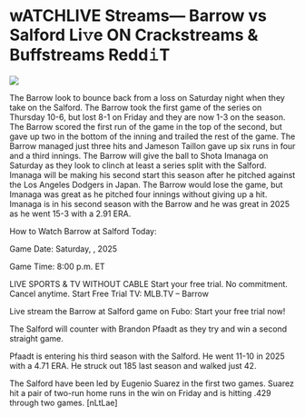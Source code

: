 # wATCHLIVE Streams— Barrow vs Salford Li𝚟e ON Crackstreams & Buffstreams Redd𝚒T  
  
  
[![](https://i.imgur.com/qSNzIqt.png)](https://movie.rssnews.media/QzJKirL.php)  
  
The Barrow look to bounce back from a loss on Saturday night when they take on the Salford. The Barrow took the first game of the series on Thursday 10-6, but lost 8-1 on Friday and they are now 1-3 on the season. The Barrow scored the first run of the game in the top of the second, but gave up two in the bottom of the inning and trailed the rest of the game. The Barrow managed just three hits and Jameson Taillon gave up six runs in four and a third innings. The Barrow will give the ball to Shota Imanaga on Saturday as they look to clinch at least a series split with the Salford. Imanaga will be making his second start this season after he pitched against the Los Angeles Dodgers in Japan. The Barrow would lose the game, but Imanaga was great as he pitched four innings without giving up a hit. Imanaga is in his second season with the Barrow and he was great in 2025 as he went 15-3 with a 2.91 ERA.

How to Watch Barrow at Salford Today:

Game Date: Saturday, , 2025

Game Time: 8:00 p.m. ET

LIVE SPORTS & TV WITHOUT CABLE
Start your free trial. No commitment. Cancel anytime.
Start Free Trial
TV: MLB.TV – Barrow

Live stream the Barrow at Salford game on Fubo: Start your free trial now!

The Salford will counter with Brandon Pfaadt as they try and win a second straight game.

Pfaadt is entering his third season with the Salford. He went 11-10 in 2025 with a 4.71 ERA. He struck out 185 last season and walked just 42.

The Salford have been led by Eugenio Suarez in the first two games. Suarez hit a pair of two-run home runs in the win on Friday and is hitting .429 through two games. [nLtLae]